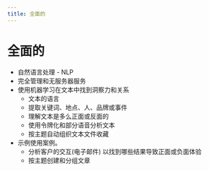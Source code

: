 ```yaml
---
title: 全面的
---
```


# 全面的

- 自然语言处理 - NLP
- 完全管理和无服务器服务
- 使用机器学习在文本中找到洞察力和关系
  - 文本的语言
  - 提取关键词、地点、人、品牌或事件
  - 理解文本是多么正面或反面的
  - 使用令牌化和部分语音分析文本
  - 按主题自动组织文本文件收藏
- 示例使用案例。
  - 分析客户的交互(电子邮件) 以找到哪些结果导致正面或负面体验
  - 按主题创建和分组文章

